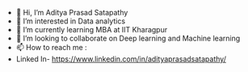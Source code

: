 - 👋 Hi, I’m Aditya Prasad Satapathy
- 👀 I’m interested in Data analytics
- 🌱 I’m currently learning MBA at IIT Kharagpur
- 💞️ I’m looking to collaborate on Deep learning and Machine learning
- 📫 How to reach me : 
- Linked In- https://www.linkedin.com/in/adityaprasadsatapathy/

<!---
Adisatpath97/Adisatpath97 is a ✨ special ✨ repository because its `README.md` (this file) appears on your GitHub profile.
You can click the Preview link to take a look at your changes.
--->
